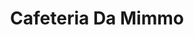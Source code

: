 ---
title: "Cafeteria Da Mimmo"
url: /neumarkt-in-der-oberpfalz/cafeteria-da-mimmo/
shop: Bäckerei
---